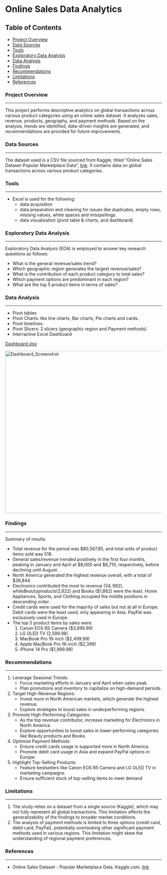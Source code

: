 # Online Sales Data Analytics

## Table of Contents
- [Project Overview](#project-overview)
- [Data Sources](#data-sources)
- [Tools](#tools)
- [Exploratory Data Analysis](#exploratory-data-analysis)
- [Data Analysis](#data-analysis)
- [Findings](#findings)
- [Recommendations](recommendations)
- [Limitations](limitations)
- [References](references)
  
### Project Overview
---
This project performs descriptive analytics on global transactions across various product categories using an online sales dataset. It analyzes sales, revenue, products, geography, and payment methods. Based on the analysis, trends are identified, data-driven insights are generated, and recommendations are provided for future improvements.

### Data Sources
---
The dataset used is a CSV file sourced from Kaggle, titled "Online Sales Dataset-Popular Marketplace Data", [link](https://www.kaggle.com/datasets/shreyanshverma27/online-sales-dataset-popular-marketplace-data). It contains data on global transactions across various product categories.


### Tools
---
 - Excel is used for the following:
    - data acquisition
    - data preparation and cleaning for issues like duplicates, empty rows, missing values, white spaces and misspellings.
    - data visualization (pivot table & charts, and dashboard)

### Exploratory Data Analysis
---
Exploratory Data Analysis (EDA) is employed to answer key research questions as follows:
  - What is the general revenue/sales trend?
  - Which geographic region generates the largest revenue/sales?
  - What is the contribution of each product category to total sales?
  - Which payment options are predominant in each region?
  - What are the top 5 product items in terms of sales? 

### Data Analysis
---
  - Pivot tables
  - Pivot Charts: like line charts, Bar charts, Pie charts and cards.
  - Pivot timelines:
  - Pivot Slicers: 2 slicers (geographic region and Payment methods)
  - Interractive Excel Dashboard

[Dashboard.xlsx](https://github.com/user-attachments/files/16400332/Dashboard.xlsx)

<img width="521" alt="Dashboard_Screenshot" src="https://github.com/user-attachments/assets/795ec1b4-f3a4-4e51-bd50-d1358f7cd67a">

### Findings
---
Summary of results.
  - Total revenue for the period was $80,567.85, and total units of product items sold was 518.
  - General sales/revenue trended positively in the first four months, peaking in January and April at $8,000 and $6,710, respectively, before declining until August.
  - North America generated the highest revenue overall, with a total of $36,844.
  - Electronics contributed the most to revenue ($34,982), while Beauty products ($2,622) and Books ($1,862) were the least. Home Appliances, Sports, and Clothing occupied the middle positions in descending order.
  - Credit cards were used for the majority of sales but not at all in Europe. Debit cards were the least used, only appearing in Asia. PayPal was exclusively used in Europe.
  - The top 5 product items by sales were:
    1. Canon EOS RS Camera ($3,899.99)
    2. LG OLED TV (2,599.98)
    3. MacBook Pro 16-inch ($2,499.99)
    4. Apple MacBook Pro 16-inch ($2,399)
    5. iPhone 14 Pro ($1,999.98)

### Recommendations
---
1. Leverage Seasonal Trends:
    - Focus marketing efforts in January and April when sales peak.
    - Plan promotions and inventory to capitalize on high-demand periods.
2. Target High-Revenue Regions:
    - Invest more in North American markets, which generate the highest revenue.
    - Explore strategies to boost sales in underperforming regions.
3. Promote High-Performing Categories:
    - As the top revenue contributor, increase marketing for Electronics in North America.
    - Explore opportunities to boost sales in lower-performing categories like Beauty products and Books.
4. Optimize Payment Methods:
    - Ensure credit cards usage is supported more in North America.
    - Promote debit card usage in Asia and expand PayPal options in Europe.
5. Highlight Top-Selling Products:
    - Feature bestsellers like Canon EOS R5 Camera and LG OLED TV in marketing campaigns.
    - Ensure sufficient stock of top-selling items to meet demand

### Limitations
---
1. The study relies on a dataset from a single source (Kaggle), which may not fully represent all global transactions. This limitation affects the generalizability of the findings to broader market conditions.
2. The analysis of payment methods is limited to three options (credit card, debit card, PayPal), potentially overlooking other significant payment methods used in various regions. This limitation might skew the understanding of regional payment preferences.

### References
---
  - Online Sales Dataset - Popular Marketplace Data. Kaggle.com. [link](https://www.kaggle.com/datasets/shreyanshverma27/online-sales-dataset-popular-marketplace-data)

